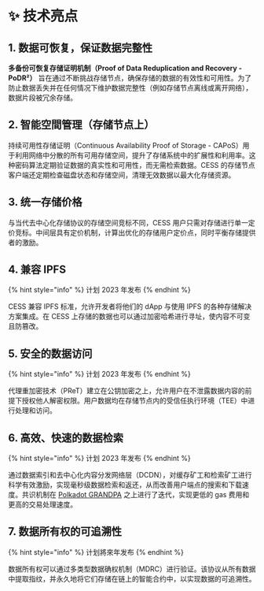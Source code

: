 # ✨ 技术亮点

## 1. 数据可恢复，保证数据完整性

**多备份可恢复存储证明机制（Proof of Data Reduplication and Recovery - PoDR²）** 旨在通过不断挑战存储节点，确保存储的数据的有效性和可用性。为了防止数据丢失并在任何情况下维护数据完整性（例如存储节点离线或离开网络），数据片段被冗余存储。

## 2. 智能空間管理（存储节点上）

持续可用性存储证明（Continuous Availability Proof of Storage - CAPoS）用于利用网络中分散的所有可用存储空间，提升了存储系统中的扩展性和利用率。这种密码算法定期验证数据的真实性和可用性，而无需检索数据。CESS 的存储节点客户端还定期检查磁盘状态和存储空间，清理无效数据以最大化存储资源。

## 3. 统一存储价格

与当代去中心化存储协议的存储空间竞标不同，CESS 用户只需对存储进行单一定价竞标。中间层具有定价机制，计算出优化的存储用户定价点，同时平衡存储提供者的激励。

## 4. 兼容 IPFS

{% hint style="info" %}
计划 2023 年发布
{% endhint %}

CESS 兼容 IPFS 标准，允许开发者将他们的 dApp 与使用 IPFS 的各种存储解决方案集成。在 CESS 上存储的数据也可以通过加密哈希进行寻址，使内容不可变且防篡改。

## 5. 安全的数据访问

{% hint style="info" %}
计划 2023 年发布
{% endhint %}

代理重加密技术（PReT）建立在公钥加密之上，允许用户在不泄露数据内容的前提下授权他人解密权限。用户数据均在存储节点内的受信任执行环境（TEE）中进行处理和访问。

## 6. 高效、快速的数据检索

{% hint style="info" %}
计划 2023 年发布
{% endhint %}

通过数据索引和去中心化内容分发网络层（DCDN），对缓存矿工和检索矿工进行科学有效激励，实现毫秒级数据检索和返还，从而改善用户端点的搜索和下载速度。共识机制在 [Polkadot GRANDPA](https://wiki.polkadot.network/docs/learn-consensus#finality-gadget-grandpa) 之上进行了迭代，实现更低的 gas 费用和更高的交易处理速度。

## 7. 数据所有权的可追溯性

{% hint style="info" %}
计划將來年发布
{% endhint %}

数据所有权可以通过多类型数据确权机制（MDRC）进行验证。该协议从所有数据中提取指纹，并永久地将它们存储在链上的智能合约中，以实现数据的可追溯性。
